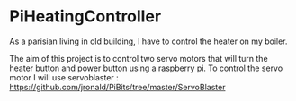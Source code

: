 PiHeatingController
===================

As a parisian living in old building, I have to control the heater on my boiler.

The aim of this project is to control two servo motors that will turn the heater button and power button using a raspberry pi.
To control the servo motor I will use servoblaster : https://github.com/jronald/PiBits/tree/master/ServoBlaster